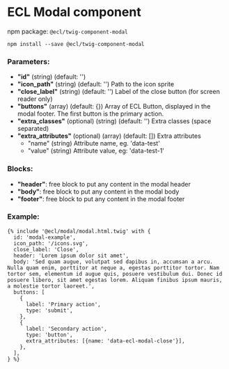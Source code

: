 # ECL Modal component

npm package: `@ecl/twig-component-modal`

```shell
npm install --save @ecl/twig-component-modal
```

### Parameters:

- **"id"** (string) (default: '')
- **"icon_path"** (string) (default: '') Path to the icon sprite
- **"close_label"** (string) (default: '') Label of the close button (for screen reader only)
- **"buttons"** (array) (default: {}) Array of ECL Button, displayed in the modal footer. The first button is the primary action.
- **"extra_classes"** (optional) (string) (default: '') Extra classes (space separated)
- **"extra_attributes"** (optional) (array) (default: []) Extra attributes
  - "name" (string) Attribute name, eg. 'data-test'
  - "value" (string) Attribute value, eg: 'data-test-1'

### Blocks:

- **"header"**: free block to put any content in the modal header
- **"body"**: free block to put any content in the modal body
- **"footer"**: free block to put any content in the modal footer

### Example:

<!-- prettier-ignore -->
```twig
{% include '@ecl/modal/modal.html.twig' with { 
  id: 'modal-example',
  icon_path: '/icons.svg',
  close_label: 'Close',
  header: 'Lorem ipsum dolor sit amet',
  body: 'Sed quam augue, volutpat sed dapibus in, accumsan a arcu. Nulla quam enim, porttitor at neque a, egestas porttitor tortor. Nam tortor sem, elementum id augue quis, posuere vestibulum dui. Donec id posuere libero, sit amet egestas lorem. Aliquam finibus ipsum mauris, a molestie tortor laoreet.',
  buttons: [
    {
      label: 'Primary action',
      type: 'submit',
    },
    {
      label: 'Secondary action',
      type: 'button',
      extra_attributes: [{name: 'data-ecl-modal-close'}],
    },
  ],
} %}
```
